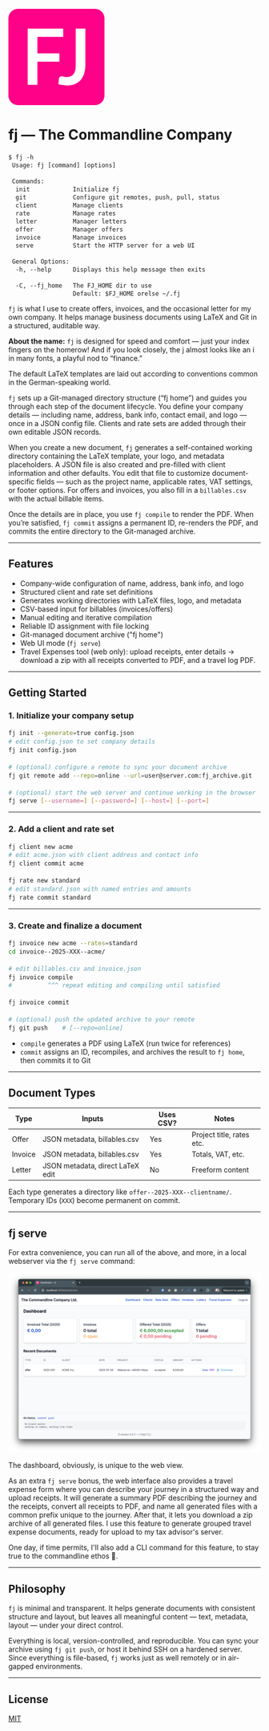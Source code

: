 ![](src/web/assets/android-chrome-192x192.png)

#  fj — The Commandline Company

```shell
$ fj -h
 Usage: fj [command] [options]

 Commands:
  init            Initialize fj
  git             Configure git remotes, push, pull, status
  client          Manage clients
  rate            Manage rates
  letter          Manager letters
  offer           Manager offers
  invoice         Manage invoices
  serve           Start the HTTP server for a web UI

 General Options:
  -h, --help      Displays this help message then exits

  -C, --fj_home   The FJ_HOME dir to use
                  Default: $FJ_HOME orelse ~/.fj
```

`fj` is what I use to create offers, invoices, and the occasional letter for my
own company. It helps manage business documents using LaTeX and Git in a
structured, auditable way.

**About the name:** `fj` is designed for speed and comfort — just your index
fingers on the homerow! And if you look closely, the j almost looks like an i in
many fonts, a playful nod to “finance.”

The default LaTeX templates are laid out according to conventions common in the
German-speaking world.

`fj` sets up a Git-managed directory structure (“fj home”) and guides you through
each step of the document lifecycle. You define your company details — including
name, address, bank info, contact email, and logo — once in a JSON config file.
Clients and rate sets are added through their own editable JSON records.

When you create a new document, `fj` generates a self-contained working
directory containing the LaTeX template, your logo, and metadata placeholders. A
JSON file is also created and pre-filled with client information and other
defaults. You edit that file to customize document-specific fields — such as the
project name, applicable rates, VAT settings, or footer options. For offers and
invoices, you also fill in a `billables.csv` with the actual billable items.

Once the details are in place, you use `fj compile` to render the PDF. When
you’re satisfied, `fj commit` assigns a permanent ID, re-renders the PDF, and
commits the entire directory to the Git-managed archive.

---

## Features

- Company-wide configuration of name, address, bank info, and logo
- Structured client and rate set definitions
- Generates working directories with LaTeX files, logo, and metadata
- CSV-based input for billables (invoices/offers)
- Manual editing and iterative compilation
- Reliable ID assignment with file locking
- Git-managed document archive ("fj home")
- Web UI mode (`fj serve`)
- Travel Expenses tool (web only): upload receipts, enter details -> download a
  zip with all receipts converted to PDF, and a travel log PDF.

---

## Getting Started

### 1. Initialize your company setup

```sh
fj init --generate=true config.json
# edit config.json to set company details
fj init config.json

# (optional) configure a remote to sync your document archive
fj git remote add --repo=online --url=user@server.com:fj_archive.git

# (optional) start the web server and continue working in the browser
fj serve [--username=] [--password=] [--host=] [--port=]
```

---

### 2. Add a client and rate set

```sh
fj client new acme
# edit acme.json with client address and contact info
fj client commit acme

fj rate new standard
# edit standard.json with named entries and amounts
fj rate commit standard
```

---

### 3. Create and finalize a document

```sh
fj invoice new acme --rates=standard
cd invoice--2025-XXX--acme/

# edit billables.csv and invoice.json
fj invoice compile
#          ^^^ repeat editing and compiling until satisfied

fj invoice commit

# (optional) push the updated archive to your remote
fj git push    # [--repo=online]
```

- `compile` generates a PDF using LaTeX (run twice for references)
- `commit` assigns an ID, recompiles, and archives the result to `fj home`, then commits it to Git

---

## Document Types

| Type     | Inputs                            | Uses CSV? | Notes                      |
|----------|-----------------------------------|-----------|----------------------------|
| Offer    | JSON metadata, billables.csv      | Yes       | Project title, rates etc.  |
| Invoice  | JSON metadata, billables.csv      | Yes       | Totals, VAT, etc.          |
| Letter   | JSON metadata, direct LaTeX edit  | No        | Freeform content           |

Each type generates a directory like `offer--2025-XXX--clientname/`. Temporary IDs (`XXX`) become permanent on commit.

---

## fj serve

For extra convenience, you can run all of the above, and more, in a local webserver via the `fj serve` command:

![](assets/screenshot1.png)

The dashboard, obviously, is unique to the web view.

As an extra `fj serve` bonus, the web interface also provides a travel expense form where you can describe your journey in a structured way and upload receipts. It will generate a summary PDF describing the journey and the receipts, convert all receipts to PDF, and name all generated files with a common prefix unique to the journey. After that, it lets you download a zip archive of all generated files. I use this feature to generate grouped travel expense documents, ready for upload to my tax advisor's server.

One day, if time permits, I'll also add a CLI command for this feature, to stay true to the commandline ethos 🤠.

---

## Philosophy

`fj` is minimal and transparent. It helps generate documents with consistent
structure and layout, but leaves all meaningful content — text, metadata, layout
— under your direct control.

Everything is local, version-controlled, and reproducible. You can sync your
archive using `fj git push`, or host it behind SSH on a hardened server. Since
everything is file-based, `fj` works just as well remotely or in air-gapped
environments.

---

## License

[MIT](./LICENSE)
